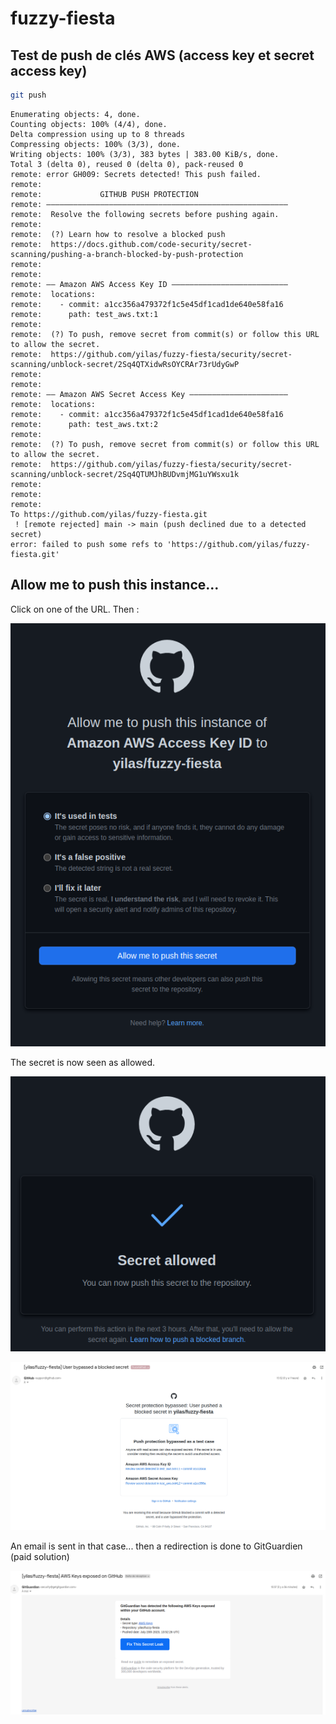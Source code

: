 # fuzzy-fiesta

## Test de push de clés AWS (access key et secret access key)

```bash
git push
```

```log
Enumerating objects: 4, done.
Counting objects: 100% (4/4), done.
Delta compression using up to 8 threads
Compressing objects: 100% (3/3), done.
Writing objects: 100% (3/3), 383 bytes | 383.00 KiB/s, done.
Total 3 (delta 0), reused 0 (delta 0), pack-reused 0
remote: error GH009: Secrets detected! This push failed.
remote: 
remote:             GITHUB PUSH PROTECTION
remote: ——————————————————————————————————————————————————————
remote:  Resolve the following secrets before pushing again.
remote: 
remote:  (?) Learn how to resolve a blocked push
remote:  https://docs.github.com/code-security/secret-scanning/pushing-a-branch-blocked-by-push-protection
remote: 
remote: 
remote: —— Amazon AWS Access Key ID ——————————————————————————
remote:  locations:
remote:    - commit: a1cc356a479372f1c5e45df1cad1de640e58fa16
remote:      path: test_aws.txt:1
remote: 
remote:  (?) To push, remove secret from commit(s) or follow this URL to allow the secret.
remote:  https://github.com/yilas/fuzzy-fiesta/security/secret-scanning/unblock-secret/2Sq4QTXidwRsOYCRAr73rUdyGwP
remote: 
remote: 
remote: —— Amazon AWS Secret Access Key ——————————————————————
remote:  locations:
remote:    - commit: a1cc356a479372f1c5e45df1cad1de640e58fa16
remote:      path: test_aws.txt:2
remote: 
remote:  (?) To push, remove secret from commit(s) or follow this URL to allow the secret.
remote:  https://github.com/yilas/fuzzy-fiesta/security/secret-scanning/unblock-secret/2Sq4QTUMJhBUDvmjMG1uYWsxu1k
remote: 
remote: 
remote: 
To https://github.com/yilas/fuzzy-fiesta.git
 ! [remote rejected] main -> main (push declined due to a detected secret)
error: failed to push some refs to 'https://github.com/yilas/fuzzy-fiesta.git'
```

## Allow me to push this instance...

Click on one of the URL. Then :

![Allow me to push this instance of Amazon AWS Access Key ID to yilas/fuzzy-fiesta](./2023-07-20_15-48.png)

The secret is now seen as allowed.

![Secret allowed](./2023-07-20_15-53.png)

![Secret allowed](./2023-07-20_17-04.png)


An email is sent in that case... then a redirection is done to GitGuardien (paid solution)

![Mail](./2023-07-20_16-54.png)
